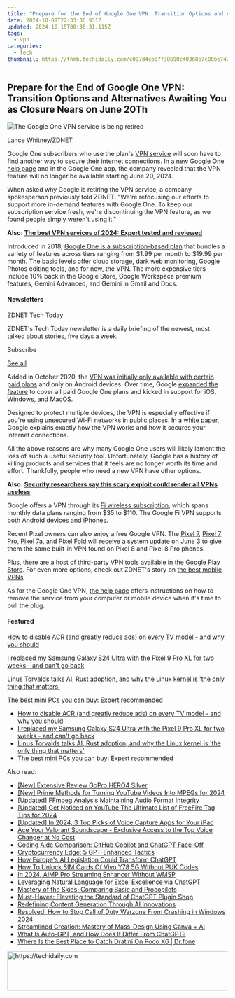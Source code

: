 ```yaml
---
title: "Prepare for the End of Google One VPN: Transition Options and Alternatives Awaiting You as Closure Nears on June 20Th"
date: 2024-10-09T22:33:36.931Z
updated: 2024-10-15T00:36:31.115Z
tags:
  - vpn
categories:
  - tech
thumbnail: https://thmb.techidaily.com/c097d4cbd7f38690c40368b7c00be742b01b3a584d3e60ca334124aa6a155c41.jpg
---
```


## Prepare for the End of Google One VPN: Transition Options and Alternatives Awaiting You as Closure Nears on June 20Th

![The Google One VPN service is being retired](https://www.zdnet.com/a/img/resize/2523e94d34d129a66631a5fc4e76d802c4c4afcf/2024/05/16/ce98f773-fecd-4227-9b33-04ee67b10fbf/figure-top-google-to-shut-down-google-one-vpn-on-june-20.jpg?auto=webp&width=1280)

Lance Whitney/ZDNET

Google One subscribers who use the plan's [VPN service](https://www.zdnet.com/article/best-vpn/) will soon have to find another way to secure their internet connections. In a [new Google One help page](https://support.google.com/googleone/answer/14806901) and in the Google One app, the company revealed that the VPN feature will no longer be available starting June 20, 2024.

When asked why Google is retiring the VPN service, a company spokesperson previously told ZDNET: "We're refocusing our efforts to support more in-demand features with Google One. To keep our subscription service fresh, we're discontinuing the VPN feature, as we found people simply weren't using it." 

**Also: [The best VPN services of 2024: Expert tested and reviewed](https://www.zdnet.com/article/best-vpn/)**

Introduced in 2018, [Google One is a subscription-based plan](https://www.zdnet.com/article/what-is-google-one-and-is-it-worth-it/) that bundles a variety of features across tiers ranging from $1.99 per month to $19.99 per month. The basic levels offer cloud storage, dark web monitoring, Google Photos editing tools, and for now, the VPN. The more expensive tiers include 10% back in the Google Store, Google Workspace premium features, Gemini Advanced, and Gemini in Gmail and Docs.

#### Newsletters

ZDNET Tech Today

ZDNET's Tech Today newsletter is a daily briefing of the newest, most talked about stories, five days a week.

 Subscribe

[See all](https://www.zdnet.com/newsletters/)

Added in October 2020, the [VPN was initially only available with certain paid plans](https://www.zdnet.com/article/browsing-from-the-coffee-shop-you-might-want-to-try-googles-new-vpn-service/) and only on Android devices. Over time, Google [expanded the feature](https://www.zdnet.com/article/google-one-brings-vpn-feature-to-more-plans-adds-dark-web-monitoring-for-personal-info/) to cover all paid Google One plans and kicked in support for iOS, Windows, and MacOS.

Designed to protect multiple devices, the VPN is especially effective if you're using unsecured Wi-Fi networks in public places. In a [white paper](https://one.google.com/about/vpn/howitworks), Google explains exactly how the VPN works and how it secures your internet connections.

All the above reasons are why many Google One users will likely lament the loss of such a useful security tool. Unfortunately, Google has a history of killing products and services that it feels are no longer worth its time and effort. Thankfully, people who need a new VPN have other options. 

**Also: [Security researchers say this scary exploit could render all VPNs useless](https://www.zdnet.com/article/security-researchers-say-this-scary-exploit-could-render-all-vpns-useless/)**

Google offers a VPN through its [Fi wireless subscription](https://www.zdnet.com/home-and-office/networking/google-fi-gets-a-new-name-tweaked-pricing-and-a-new-focus-on-family-plans/), which spans monthly data plans ranging from $35 to $110\. The Google Fi VPN supports both Android devices and iPhones. 

Recent Pixel owners can also enjoy a free Google VPN. The [Pixel 7](https://buy.geni.us/Proxy.ashx?TSID=368250&GR%5FURL=https%3A%2F%2Fwww.amazon.com%2FGoogle-Pixel-7-5G-Android-Phone%2Fdp%2FB0BCQXXRJJ%3Ftag%3Dzd-buy-button-20%26ascsubtag%3D%5F%5FCOM%5FCLICK%5FID%5F%5F%7Cdb1dcf24-8eb4-4e8d-afc8-807e11c9345a%7Cdtp&dtb=1), [Pixel 7 Pro](https://buy.geni.us/Proxy.ashx?TSID=368250&GR%5FURL=https%3A%2F%2Fwww.amazon.com%2FGoogle-Pixel-Pro-Smartphone-Telephoto%2Fdp%2FB0BCQWYR2Z%3Ftag%3Dzd-buy-button-20%26ascsubtag%3D%5F%5FCOM%5FCLICK%5FID%5F%5F%7Cdb1dcf24-8eb4-4e8d-afc8-807e11c9345a%7Cdtp&dtb=1), [Pixel 7a](https://buy.geni.us/Proxy.ashx?TSID=368250&GR%5FURL=https%3A%2F%2Fwww.amazon.com%2FGoogle-Pixel-7a-Unlocked-Android%2Fdp%2FB0BZ9R47PC%3Ftag%3Dzd-buy-button-20%26ascsubtag%3D%5F%5FCOM%5FCLICK%5FID%5F%5F%7Cdb1dcf24-8eb4-4e8d-afc8-807e11c9345a%7Cdtp&dtb=1), and [Pixel Fold](https://buy.geni.us/Proxy.ashx?TSID=368250&GR%5FURL=https%3A%2F%2Fwww.amazon.com%2FGoogle-Pixel-Fold-Smartphone-Telephoto%2Fdp%2FB0C34DL6Z7%3Fth%3D1%26tag%3Dzd-buy-button-20%26ascsubtag%3D%5F%5FCOM%5FCLICK%5FID%5F%5F%7Cdb1dcf24-8eb4-4e8d-afc8-807e11c9345a%7Cdtp&dtb=1) will receive a system update on June 3 to give them the same built-in VPN found on Pixel 8 and Pixel 8 Pro phones. 

Plus, there are a host of third-party VPN tools available in [the Google Play Store](https://play.google.com/store/search?q=vpn&c=apps). For even more options, check out ZDNET's story on [the best mobile VPNs](https://www.zdnet.com/article/best-mobile-vpn/). 

As for the Google One VPN, [the help page](https://support.google.com/googleone/answer/14806901) offers instructions on how to remove the service from your computer or mobile device when it's time to pull the plug.

#### Featured

[How to disable ACR (and greatly reduce ads) on every TV model - and why you should](https://www.zdnet.com/article/how-to-disable-acr-and-greatly-reduce-ads-on-every-tv-model-and-why-you-should/ "How to disable ACR (and greatly reduce ads) on every TV model - and why you should")

[I replaced my Samsung Galaxy S24 Ultra with the Pixel 9 Pro XL for two weeks - and can't go back](https://www.zdnet.com/article/i-replaced-my-samsung-galaxy-s24-ultra-with-the-pixel-9-pro-xl-for-two-weeks-and-cant-go-back/ "I replaced my Samsung Galaxy S24 Ultra with the Pixel 9 Pro XL for two weeks - and can't go back")

[Linus Torvalds talks AI, Rust adoption, and why the Linux kernel is 'the only thing that matters'](https://www.zdnet.com/article/linus-torvalds-talks-ai-rust-adoption-and-why-the-linux-kernel-is-the-only-thing-that-matters/ "Linus Torvalds talks AI, Rust adoption, and why the Linux kernel is 'the only thing that matters'")

[The best mini PCs you can buy: Expert recommended](https://www.zdnet.com/article/best-mini-pc/ "The best mini PCs you can buy: Expert recommended")

* [How to disable ACR (and greatly reduce ads) on every TV model - and why you should](https://www.zdnet.com/article/how-to-disable-acr-and-greatly-reduce-ads-on-every-tv-model-and-why-you-should/ "How to disable ACR (and greatly reduce ads) on every TV model - and why you should")
* [I replaced my Samsung Galaxy S24 Ultra with the Pixel 9 Pro XL for two weeks - and can't go back](https://www.zdnet.com/article/i-replaced-my-samsung-galaxy-s24-ultra-with-the-pixel-9-pro-xl-for-two-weeks-and-cant-go-back/ "I replaced my Samsung Galaxy S24 Ultra with the Pixel 9 Pro XL for two weeks - and can't go back")
* [Linus Torvalds talks AI, Rust adoption, and why the Linux kernel is 'the only thing that matters'](https://www.zdnet.com/article/linus-torvalds-talks-ai-rust-adoption-and-why-the-linux-kernel-is-the-only-thing-that-matters/ "Linus Torvalds talks AI, Rust adoption, and why the Linux kernel is 'the only thing that matters'")
* [The best mini PCs you can buy: Expert recommended](https://www.zdnet.com/article/best-mini-pc/ "The best mini PCs you can buy: Expert recommended")

<ins class="adsbygoogle"
     style="display:block"
     data-ad-format="autorelaxed"
     data-ad-client="ca-pub-7571918770474297"
     data-ad-slot="1223367746"></ins>

<ins class="adsbygoogle"
     style="display:block"
     data-ad-client="ca-pub-7571918770474297"
     data-ad-slot="8358498916"
     data-ad-format="auto"
     data-full-width-responsive="true"></ins>

<span class="atpl-alsoreadstyle">Also read:</span>
<div><ul>
<li><a href="https://some-techniques.techidaily.com/new-extensive-review-gopro-hero4-silver/"><u>[New] Extensive Review GoPro HERO4 Silver</u></a></li>
<li><a href="https://article-posts.techidaily.com/new-prime-methods-for-turning-youtube-videos-into-mpegs-for-2024/"><u>[New] Prime Methods for Turning YouTube Videos Into MPEGs for 2024</u></a></li>
<li><a href="https://fox-http.techidaily.com/updated-ffmpeg-analysis-maintaining-audio-format-integrity/"><u>[Updated] FFmpeg Analysis Maintaining Audio Format Integrity</u></a></li>
<li><a href="https://eaxpv-info.techidaily.com/updated-get-noticed-on-youtube-the-ultimate-list-of-freefire-tag-tips-for-2024/"><u>[Updated] Get Noticed on YouTube The Ultimate List of FreeFire Tag Tips for 2024</u></a></li>
<li><a href="https://on-screen-recording.techidaily.com/updated-in-2024-3-top-picks-of-voice-capture-apps-for-your-ipad/"><u>[Updated] In 2024, 3 Top Picks of Voice Capture Apps for Your iPad</u></a></li>
<li><a href="https://extra-hints.techidaily.com/ace-your-valorant-soundscape-exclusive-access-to-the-top-voice-changer-at-no-cost/"><u>Ace Your Valorant Soundscape - Exclusive Access to the Top Voice Changer at No Cost</u></a></li>
<li><a href="https://tech-savvy.techidaily.com/coding-aide-comparison-github-copilot-and-chatgpt-face-off/"><u>Coding Aide Comparison: GitHub Copilot and ChatGPT Face-Off</u></a></li>
<li><a href="https://tech-savvy.techidaily.com/cryptocurrency-edge-5-gpt-enhanced-tactics/"><u>Cryptocurrency Edge: 5 GPT-Enhanced Tactics</u></a></li>
<li><a href="https://tech-savvy.techidaily.com/how-europes-ai-legislation-could-transform-chatgpt/"><u>How Europe's AI Legislation Could Transform ChatGPT</u></a></li>
<li><a href="https://sim-unlock.techidaily.com/how-to-unlock-sim-cards-of-vivo-y78-5g-without-puk-codes-by-drfone-android/"><u>How To Unlock SIM Cards Of Vivo Y78 5G Without PUK Codes</u></a></li>
<li><a href="https://article-files.techidaily.com/in-2024-aimp-pro-streaming-enhancer-without-wmsp/"><u>In 2024, AIMP Pro Streaming Enhancer Without WMSP</u></a></li>
<li><a href="https://tech-savvy.techidaily.com/leveraging-natural-language-for-excel-excellence-via-chatgpt/"><u>Leveraging Natural Language for Excel Excellence via ChatGPT</u></a></li>
<li><a href="https://tech-savvy.techidaily.com/mastery-of-the-skies-comparing-basic-and-procopilots/"><u>Mastery of the Skies: Comparing Basic and Procopilots</u></a></li>
<li><a href="https://tech-savvy.techidaily.com/must-haves-elevating-the-standard-of-chatgpt-plugin-shop/"><u>Must-Haves: Elevating the Standard of ChatGPT Plugin Shop</u></a></li>
<li><a href="https://tech-savvy.techidaily.com/redefining-content-generation-through-ai-innovations/"><u>Redefining Content Generation Through AI Innovations</u></a></li>
<li><a href="https://program-issues.techidaily.com/resolved-how-to-stop-call-of-duty-warzone-from-crashing-in-windows-2024/"><u>Resolved! How to Stop Call of Duty Warzone From Crashing in Windows 2024</u></a></li>
<li><a href="https://tech-savvy.techidaily.com/streamlined-creation-mastery-of-mass-design-using-canva-plus-ai/"><u>Streamlined Creation: Mastery of Mass-Design Using Canva + AI</u></a></li>
<li><a href="https://tech-savvy.techidaily.com/what-is-auto-gpt-and-how-does-it-differ-from-chatgpt/"><u>What Is Auto-GPT, and How Does It Differ From ChatGPT?</u></a></li>
<li><a href="https://pokemon-go-android.techidaily.com/where-is-the-best-place-to-catch-dratini-on-poco-x6-drfone-by-drfone-virtual-android/"><u>Where Is the Best Place to Catch Dratini On Poco X6 | Dr.fone</u></a></li>
</ul></div>

<!-- affiliate ads begin -->
<a href="https://malaysia-healthcare-travel-council.pxf.io/c/5597632/1557747/17382" target="_top" id="1557747">
  <img src="//a.impactradius-go.com/display-ad/17382-1557747" border="0" alt="https://techidaily.com" width="728" height="90"/>
</a>
<img height="0" width="0" src="https://malaysia-healthcare-travel-council.pxf.io/i/5597632/1557747/17382" style="position:absolute;visibility:hidden;" border="0" />
<!-- affiliate ads end -->


